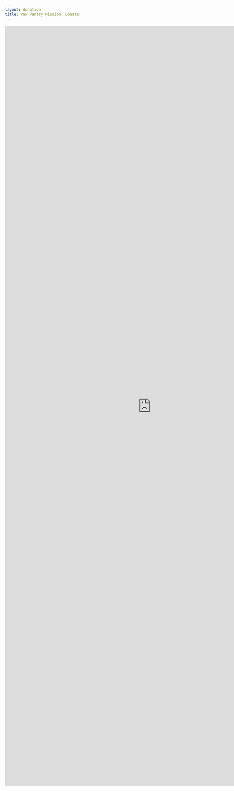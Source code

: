 ```yaml
---
layout: donation
title: Paw Pantry Mission: Donate!
---
```


<iframe src="https://docs.google.com/forms/d/e/1FAIpQLScIhr5r1RjByYGFCe3pvSohgl3oxpTiqi5XXssAQBa5zgeU-A/viewform?embedded=true" width="931" height="2433" frameborder="0" marginheight="0" marginwidth="0">Loading…</iframe>
